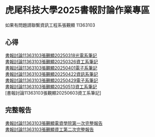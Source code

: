 # 虎尾科技大學2025書報討論作業專區
如果有問題請聯繫資訊工程系張覲顯 11363103



## 心得
[書報討論11363103張覲顯20250318光電系筆記](https://github.com/40943260/BookDiscussion2025/blob/main/%E6%9B%B8%E5%A0%B1%E8%A8%8E%E8%AB%9611363103%E5%BC%B5%E8%A6%B2%E9%A1%AF20250318%E5%85%89%E9%9B%BB%E7%B3%BB%E7%AD%86%E8%A8%98.png)<br>
[書報討論11363103張覲顯20250326資工系筆記](https://github.com/40943260/BookDiscussion2025/blob/main/%E6%9B%B8%E5%A0%B1%E8%A8%8E%E8%AB%9611363103%E5%BC%B5%E8%A6%B2%E9%A1%AF20250326%E8%B3%87%E5%B7%A5%E7%B3%BB%E7%AD%86%E8%A8%98.jpg)<br>
[書報討論11363103張覲顯20250401電子系筆記](https://github.com/40943260/BookDiscussion2025/blob/main/%E6%9B%B8%E5%A0%B1%E8%A8%8E%E8%AB%9611363103%E5%BC%B5%E8%A6%B2%E9%A1%AF20250401%E9%9B%BB%E5%AD%90%E7%B3%BB%E7%B3%BB%E7%AD%86%E8%A8%98.jpg)<br>
[書報討論11363103張覲顯20250422資訊系筆記](https://github.com/40943260/BookDiscussion2025/blob/main/%E6%9B%B8%E5%A0%B1%E8%A8%8E%E8%AB%9611363103%E5%BC%B5%E8%A6%B2%E9%A1%AF20250422%E8%B3%87%E8%A8%8A%E5%B7%A5%E7%A8%8B%E7%B3%BB%E7%AD%86%E8%A8%98.jpg)<br>
[書報討論11363103張覲顯20250429電子系筆記](https://github.com/40943260/BookDiscussion2025/blob/main/%E6%9B%B8%E5%A0%B1%E8%A8%8E%E8%AB%9611363103%E5%BC%B5%E8%A6%B2%E9%A1%AF20250429%E9%9B%BB%E5%AD%90%E7%B3%BB.jpg)<br>
[書報討論11363103張覲顯20250513資工系筆記](https://github.com/40943260/BookDiscussion2025/blob/main/%E6%9B%B8%E5%A0%B1%E8%A8%8E%E8%AB%9611363103%E5%BC%B5%E8%A6%B2%E9%A1%AF20250513%E8%B3%87%E8%A8%8A%E5%B7%A5%E7%A8%8B%E7%B3%BB%E7%AD%86%E8%A8%98.jpg)<br>
[書報討論11363103張覲顯20250603資工系筆記]<br>
## 完整報告
[書報討論11363103張覲顯電資學院第一次完整報告](https://github.com/40943260/BookDiscussion2025/blob/main/%E6%9B%B8%E5%A0%B1%E8%A8%8E%E8%AB%9611363103%E5%BC%B5%E8%A6%B2%E9%A1%AF%E8%B3%87%E5%B7%A5%E7%B3%BB%E7%AD%86%E8%A8%98%E5%AE%8C%E6%95%B4%E5%A0%B1%E5%91%8A.pdf)<br>
[書報討論11363103張覲顯資工第二次完整報告](https://github.com/40943260/BookDiscussion2025/blob/main/%E6%9B%B8%E5%A0%B1%E8%A8%8E%E8%AB%9611363103%E5%BC%B5%E8%A6%B2%E9%A1%AF%E8%B3%87%E5%B7%A5%E7%B3%BB%E7%AC%AC%E4%BA%8C%E6%AC%A1%E7%AD%86%E8%A8%98%E5%AE%8C%E6%95%B4%E5%A0%B1%E5%91%8A.pdf)
